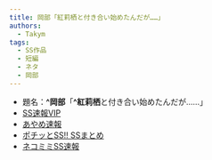 ```yaml
---
title: 岡部「紅莉栖と付き合い始めたんだが……」
authors:
  - Takym
tags:
  - SS作品
  - 短編
  - ネタ
  - 岡部
---
```

- 題名：**^岡部**「**^紅莉栖**と付き合い始めたんだが……」
- [SS速報VIP](https://ex14.vip2ch.com/test/read.cgi/news4ssnip/1418482388/)
- [あやめ速報](https://ayamevip.com/archives/47296227.html)
- [ポチッとSS!! SSまとめ](http://potittoss.blog.jp/archives/1047934070.html)
- [ネコミミSS速報](http://ssblog614.blog.fc2.com/blog-entry-8274.html)
